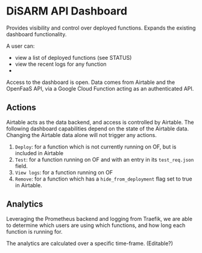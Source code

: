# DiSARM API Dashboard

Provides visibility and control over deployed functions. Expands the existing dashboard functionality.

A user can:
- view a list of deployed functions (see STATUS)
- view the recent logs for any function
- 

Access to the dashboard is open. Data comes from Airtable and the OpenFaaS API, via a Google Cloud Function acting as an authenticated API.

## Actions

Airtable acts as the data backend, and access is controlled by Airtable. The following dashboard capabilities depend on the state of the Airtable data. Changing the Airtable data alone will not trigger any actions.

1. `Deploy`: for a function which is not currently running on OF, but is included in Airtable
2. `Test`: for a function running on OF and with an entry in its `test_req.json` field.
3. `View logs`: for a function running on OF
4. `Remove`: for a function which has a `hide_from_deployment` flag set to true in Airtable.

## Analytics

Leveraging the Prometheus backend and logging from Traefik, we are able to determine which users are using which functions, and how long each function is running for.

The analytics are calculated over a specific time-frame. (Editable?)
